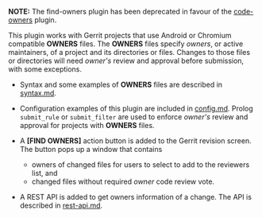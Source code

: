 **NOTE:** The find-owners plugin has been deprecated in favour of the
[code-owners](https://gerrit.googlesource.com/plugins/code-owners/+/HEAD/resources/Documentation/about.md)
plugin.

This plugin works with Gerrit projects that
use Android or Chromium compatible **OWNERS** files.
The **OWNERS** files specify *owners*, or active maintainers,
of a project and its directories or files.
Changes to those files or directories will
need *owner's* review and approval before submission,
with some exceptions.

* Syntax and some examples of **OWNERS** files are described in [syntax.md](syntax.md).

* Configuration examples of this plugin are included in [config.md](config.md).
  Prolog `submit_rule` or `submit_filter` are used to enforce
  *owner's* review and approval for projects with **OWNERS** files.

* A **[FIND OWNERS]** action button is added to the Gerrit revision screen.
  The button pops up a window that contains
    * owners of changed files for users to select to add to the reviewers list, and
    * changed files without required *owner* code review vote.

* A REST API is added to get owners information of a change.
  The API is described in [rest-api.md](rest-api.md).
